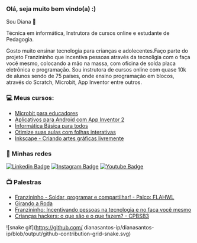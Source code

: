 ### Olá, seja muito bem vindo(a) :)

Sou Diana :woman:

Técnica em informática, Instrutora de cursos online e estudante de Pedagogia.

Gosto muito ensinar tecnologia para crianças e adolecentes.Faço parte do projeto Franzininho que incentiva pessoas através da tecnoligia com o faça você mesmo, colocando a mão na massa, com oficina de solda placa eletrônica e programação. Sou instrutora de cursos online com quase 10k de alunos sendo de 75 países, onde ensino programação em blocos, através do Scratch, Microbit, App Inventor entre outros.

###  :computer: Meus cursos:
-  [Microbit para educadores](https://www.udemy.com/course/microbit-para-educadores)
-  [Aplicativos para Android com App Inventor 2](https://www.udemy.com/course/aplicativos-para-androind-com-app-inventor-2/)
-  [Informática Básica para todos](https://www.udemy.com/course/informatica-basica-para-todos/)
-  [Otimize suas aulas com folhas interativas](https://www.udemy.com/course/otimize-suas-aulas-com-folhas-interativas/)
-  [Inkscape - Criando artes gráficas livremente](https://www.udemy.com/course/inkscape-criando-artes-graficas-livremente/)

### :blue_book: Minhas redes

[![Linkedin Badge](https://img.shields.io/badge/-LinkedIn-blue?style=flat-square&logo=Linkedin&logoColor=white&link=https://www.linkedin.com/in/dianaipsantos//)](https://www.linkedin.com/in/dianaipsantos/) [![Instagram Badge](https://img.shields.io/badge/-Instagram-violet?style=flat-square&logo=Instagram&logoColor=white&link=https://www.instagram.com/_dianasantos.ip/)](https://www.instagram.com/_dianasantos.ip/) [![Youtube Badge](https://img.shields.io/badge/-Youtube-FF0000?style=flat-square&labelColor=FF0000&logo=youtube&logoColor=white&link=https://www.youtube.com/channel/UCmrXDWNUbFSjOX0r4VGIk6A)](https://www.youtube.com/channel/UCmrXDWNUbFSjOX0r4VGIk6A)


### :tv: Palestras
-  [Franzininho - Soldar, programar e compartilhar! - Palco: FLAHWL](https://www.youtube.com/watch?v=mfqrTWb6eCA&t=89s)
-  [Girando a Roda](https://www.youtube.com/watch?v=Stx2Mugtyos&t=2976s)
-  [Franzininho: Incentivando pessoas na tecnologia e no faça você mesmo](https://www.youtube.com/watch?v=5xdQT40)
-  [Crianças hackers: o que são e o que fazem? - CPBSB3](https://www.youtube.com/watch?v=w_dhVenKSx4)


<!--
**dianasantos-ip/dianasantos-ip** is a ✨ _special_ ✨ repository because its `README.md` (this file) appears on your GitHub profile.

Here are some ideas to get you started:

- 🔭 I’m currently working on ...
- 🌱 I’m currently learning ...
- 👯 I’m looking to collaborate on ...
- 🤔 I’m looking for help with ...
- 💬 Ask me about ...
- 📫 How to reach me: ...
- 😄 Pronouns: ...
- ⚡ Fun fact: ...
-->

![snake gif](https://github.com/ dianasantos-ip/dianasantos-ip/blob/output/github-contribution-grid-snake.svg)
